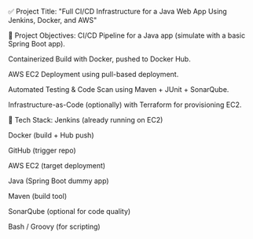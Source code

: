 ✅ Project Title:
"Full CI/CD Infrastructure for a Java Web App Using Jenkins, Docker, and AWS"

🎯 Project Objectives:
CI/CD Pipeline for a Java app (simulate with a basic Spring Boot app).

Containerized Build with Docker, pushed to Docker Hub.

AWS EC2 Deployment using pull-based deployment.

Automated Testing & Code Scan using Maven + JUnit + SonarQube.

Infrastructure-as-Code (optionally) with Terraform for provisioning EC2.

🔧 Tech Stack:
Jenkins (already running on EC2)

Docker (build + Hub push)

GitHub (trigger repo)

AWS EC2 (target deployment)

Java (Spring Boot dummy app)

Maven (build tool)

SonarQube (optional for code quality)

Bash / Groovy (for scripting)